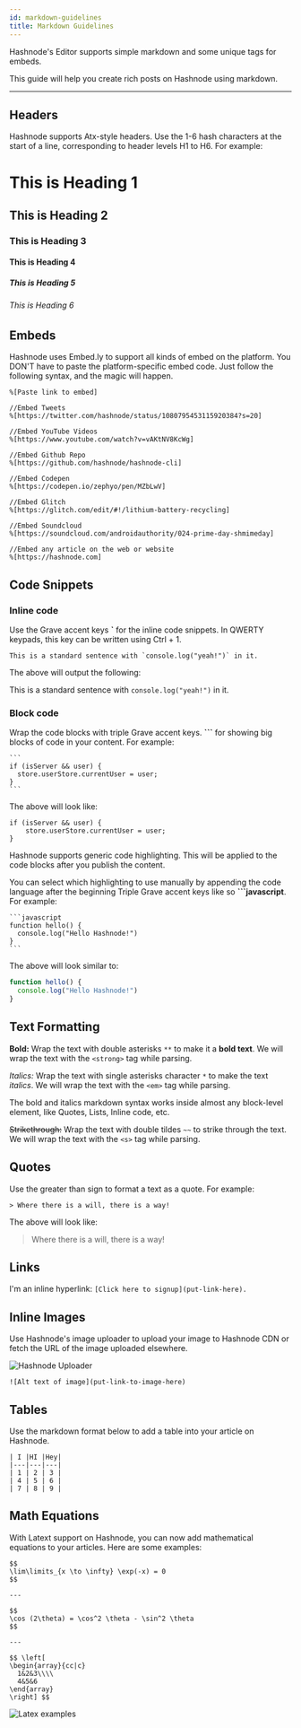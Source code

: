 ```yaml
---
id: markdown-guidelines
title: Markdown Guidelines
---
```



Hashnode's Editor supports simple markdown and some unique tags for embeds.

This guide will help you create rich posts on Hashnode using markdown.

---

## Headers

Hashnode supports Atx-style headers. Use the 1-6 hash characters at the start of a line, corresponding to header levels H1 to H6. For example:

# This is Heading 1
## This is Heading 2
### This is Heading 3
#### This is Heading 4
##### This is Heading 5
###### This is Heading 6

## Embeds

Hashnode uses Embed.ly to support all kinds of embed on the platform. You DON'T have to paste the platform-specific embed code. Just follow the following syntax, and the magic will happen.

```
%[Paste link to embed]

//Embed Tweets
%[https://twitter.com/hashnode/status/1080795453115920384?s=20]

//Embed YouTube Videos
%[https://www.youtube.com/watch?v=vAKtNV8KcWg]

//Embed Github Repo
%[https://github.com/hashnode/hashnode-cli]

//Embed Codepen
%[https://codepen.io/zephyo/pen/MZbLwV]

//Embed Glitch
%[https://glitch.com/edit/#!/lithium-battery-recycling]

//Embed Soundcloud
%[https://soundcloud.com/androidauthority/024-prime-day-shmimeday]

//Embed any article on the web or website
%[https://hashnode.com]
```

## Code Snippets

### Inline code

Use the Grave accent keys **`** for the inline code snippets. In QWERTY keypads, this key can be written using Ctrl + 1.

```
This is a standard sentence with `console.log("yeah!")` in it.
```

The above will output the following:

This is a standard sentence with `console.log("yeah!")` in it.

### Block code

Wrap the code blocks with triple Grave accent keys. **```** for showing big blocks of code in your content. For example:

~~~
```
if (isServer && user) {
  store.userStore.currentUser = user;
}
```
~~~
    
The above will look like:

```
if (isServer && user) {
    store.userStore.currentUser = user;
}
```

Hashnode supports generic code highlighting. This will be applied to the code blocks after you publish the content.

You can select which highlighting to use manually by appending the code language after the beginning Triple Grave accent keys like so **```javascript**. For example:

~~~
```javascript
function hello() {
  console.log("Hello Hashnode!")
}
```
~~~

The above will look similar to:
```javascript
function hello() {
  console.log("Hello Hashnode!")
}
```

## Text Formatting

**Bold:** Wrap the text with double asterisks `**` to make it a **bold text**. We will wrap the text with the `<strong>` tag while parsing.

*Italics:* Wrap the text with single asterisks character `*` to make the text *italics*. We will wrap the text with the `<em>` tag while parsing.

The bold and italics markdown syntax works inside almost any block-level element, like Quotes, Lists, Inline code, etc.

~~Strikethrough:~~ Wrap the text with double tildes `~~` to strike through the text. We will wrap the text with the `<s>` tag while parsing.

## Quotes

Use the greater than sign to format a text as a quote. For example:

```
> Where there is a will, there is a way!
```

The above will look like:

> Where there is a will, there is a way!

## Links

I'm an inline hyperlink: `[Click here to signup](put-link-here).`

## Inline Images

Use Hashnode's image uploader to upload your image to Hashnode CDN or fetch the URL of the image uploaded elsewhere.

![Hashnode Uploader](https://cdn.hashnode.com/res/hashnode/image/upload/v1547978025630/SkGNSabX4.png)

`![Alt text of image](put-link-to-image-here)`

## Tables

Use the markdown format below to add a table into your article on Hashnode.

```
| I |HI |Hey|
|---|---|---|
| 1 | 2 | 3 |
| 4 | 5 | 6 |
| 7 | 8 | 9 |
```

## Math Equations

With Latext support on Hashnode, you can now add mathematical equations to your articles. Here are some examples:

```
$$
\lim\limits_{x \to \infty} \exp(-x) = 0
$$

---

$$
\cos (2\theta) = \cos^2 \theta - \sin^2 \theta
$$

---

$$ \left[
\begin{array}{cc|c}
  1&2&3\\\\
  4&5&6
\end{array}
\right] $$

```

![Latex examples](https://cdn.hashnode.com/res/hashnode/image/upload/v1609225790772/bwECSA7u4.png)

